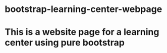 # bootstrap-learning-center-webpage
# This is a website page for a learning center using pure bootstrap